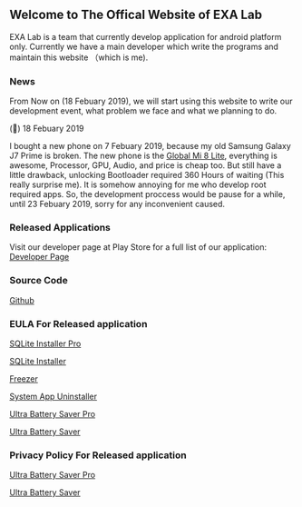 ## Welcome to The Offical Website of EXA Lab

EXA Lab is a team that currently develop application for android platform only. Currently we have a main developer which write the programs and maintain this website （which is me).

### News

From Now on (18 Febuary 2019), we will start using this website to write our development event, what problem we face and what we planning to do.


(&#x1F4D6;) 18 Febuary 2019

I bought a new phone on 7 Febuary 2019, because my old Samsung Galaxy J7 Prime is broken. The new phone is the [Global Mi 8 Lite](https://www.mi.com/global/mi-8-lite/), everything is awesome, Processor, GPU, Audio, and price is cheap too. But still have a little drawback, unlocking Bootloader required 360 Hours of waiting (This really surprise me). It is somehow annoying for me who develop root required apps. So, the development proccess would be pause for a while, until 23 Febuary 2019, sorry for any 
inconvenient caused.


### Released Applications

Visit our developer page at Play Store for a full list of our application: [Developer Page](http://play.google.com/store/apps/dev?id=8450947575366721624)



### Source Code

[Github](https://github.com/EXALAB)



### EULA For Released application

[SQLite Installer Pro](https://exalab.github.io/eula/sqlp)

[SQLite Installer](https://exalab.github.io/eula/sql)

[Freezer](https://exalab.github.io/eula/f)

[System App Uninstaller](https://exalab.github.io/eula/sau)

[Ultra Battery Saver Pro](https://exalab.github.io/eula/ubsp)

[Ultra Battery Saver](https://exalab.github.io/eula/ubsf)



### Privacy Policy For Released application

[Ultra Battery Saver Pro](https://exalab.github.io/privacypolicyforplay/ubsp)

[Ultra Battery Saver](https://exalab.github.io/privacypolicyforplay/ubsf)
